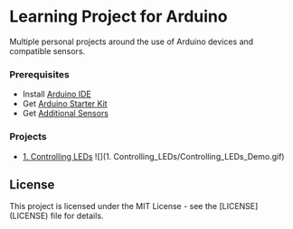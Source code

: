 # Learning Project for Arduino

Multiple personal projects around the use of Arduino devices and compatible sensors.

### Prerequisites

- Install [Arduino IDE](https://www.arduino.cc/)
- Get [Arduino Starter Kit](https://www.sgbotic.com/index.php?dispatch=products.view&product_id=1429)
- Get [Additional Sensors](https://www.dx.com/p/arduno-37-in-1-sensor-module-kit-black-2016490.html)

### Projects

- [1. Controlling LEDs](1.Controlling_LEDs/README.md)
![](1. Controlling_LEDs/Controlling_LEDs_Demo.gif)

## License

This project is licensed under the MIT License - see the [LICENSE] (LICENSE) file for details.
